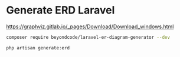 # Generate ERD Laravel

https://graphviz.gitlab.io/_pages/Download/Download_windows.html

```bash
composer require beyondcode/laravel-er-diagram-generator --dev
```

```bash
php artisan generate:erd
```